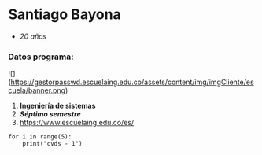 # Santiago Bayona
- *20 años*
### Datos programa:
![]
(https://gestorpasswd.escuelaing.edu.co/assets/content/img/imgCliente/escuela/banner.png)

1. __Ingeniería de sistemas__
2. *__Séptimo semestre__*
3. <https://www.escuelaing.edu.co/es/>

```
for i in range(5):
    print("cvds - 1")
```
